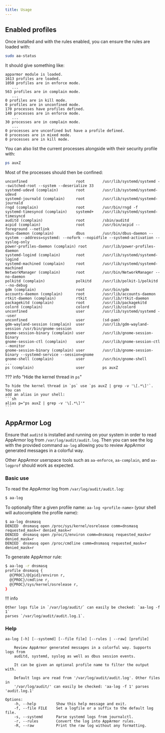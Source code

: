 ```yaml
---
title: Usage
---
```


## Enabled profiles

Once installed and with the rules enabled, you can ensure the rules are loaded with:
```sh
sudo aa-status
```

It should give something like:
```
apparmor module is loaded.
1613 profiles are loaded.
1050 profiles are in enforce mode.
   ...
563 profiles are in complain mode.
   ...
0 profiles are in kill mode.
0 profiles are in unconfined mode.
170 processes have profiles defined.
140 processes are in enforce mode.
   ...
30 processes are in complain mode.
   ...
0 processes are unconfined but have a profile defined.
0 processes are in mixed mode.
0 processes are in kill mode.
```

You can also list the current processes alongside with their security profile with:
```sh
ps auxZ
```

Most of the processes should then be confined:
```
unconfined                      root        /usr/lib/systemd/systemd --switched-root --system --deserialize 33
systemd-udevd (complain)        root        /usr/lib/systemd/systemd-udevd
systemd-journald (complain)     root        /usr/lib/systemd/systemd-journald
rngd (complain)                 root        /usr/bin/rngd -f
systemd-timesyncd (complain)    systemd+    /usr/lib/systemd/systemd-timesyncd
auditd (complain)               root        /sbin/auditd
acpid (complain)                root        /usr/bin/acpid --foreground --netlink
dbus-daemon (complain)          dbus        /usr/bin/dbus-daemon --system --address=systemd: --nofork --nopidfile --systemd-activation --syslog-only
power-profiles-daemon (complain) root       /usr/lib/power-profiles-daemon
systemd-logind (complain)       root        /usr/lib/systemd/systemd-logind
systemd-machined (complain)     root        /usr/lib/systemd/systemd-machined
NetworkManager (complain)       root        /usr/bin/NetworkManager --no-daemon
polkitd (complain)              polkitd     /usr/lib/polkit-1/polkitd --no-debug
gdm (complain)                  root        /usr/bin/gdm
accounts-daemon (complain)      root        /usr/lib/accounts-daemon
rtkit-daemon (complain)         rtkit       /usr/lib/rtkit-daemon
packagekitd (complain)          root        /usr/lib/packagekitd
colord (complain)               colord      /usr/lib/colord
unconfined                      user        /usr/lib/systemd/systemd --user
unconfined                      user        (sd-pam)
gdm-wayland-session (complain)  user        /usr/lib/gdm-wayland-session /usr/bin/gnome-session
gnome-session-binary (complain) user        /usr/lib/gnome-session-binary
gnome-session-ctl (complain)    user        /usr/lib/gnome-session-ctl --monitor
gnome-session-binary (complain) user        /usr/lib/gnome-session-binary --systemd-service --session=gnome
gnome-shell (complain)          user        /usr/bin/gnome-shell
...
ps (complain)                   user        ps auxZ
```

??? info "Hide the kernel thread in `ps`"

    To hide the kernel thread in `ps` use `ps auxZ | grep -v '\[.*\]'`. You can
    add an alias in your shell:
    ```sh
    alias p="ps auxZ | grep -v '\[.*\]'"
    ```


## AppArmor Log

Ensure that `auditd` is installed and running on your system in order to read AppArmor log from `/var/log/audit/audit.log`. Then you can see the log with the provided command `aa-log` allowing you to review AppArmor generated messages in
a colorful way.

Other AppArmor userspace tools such as `aa-enforce`, `aa-complain`, and `aa-logprof` should work as expected.


### Basic use

To read the AppArmor log from `/var/log/audit/audit.log`:
```sh
$ aa-log
```

To optionally filter a given profile name: `aa-log <profile-name>` (your shell will autocomplete the profile name):
```
$ aa-log dnsmasq
DENIED  dnsmasq open /proc/sys/kernel/osrelease comm=dnsmasq requested_mask=r denied_mask=r
DENIED  dnsmasq open /proc/1/environ comm=dnsmasq requested_mask=r denied_mask=r
DENIED  dnsmasq open /proc/cmdline comm=dnsmasq requested_mask=r denied_mask=r
```

To generate AppArmor rule:
```sh
$ aa-log -r dnsmasq
profile dnsmasq {
  @{PROC}/@{pid}/environ r,
  @{PROC}/cmdline r,
  @{PROC}/sys/kernel/osrelease r,
}
```

!!! info

    Other logs file in `/var/log/audit/` can easily be checked: `aa-log -f 1`
    parses `/var/log/audit/audit.log.1`.


### Help

```
aa-log [-h] [--systemd] [--file file] [--rules | --raw] [profile]

    Review AppArmor generated messages in a colorful way. Supports logs from
    auditd, systemd, syslog as well as dbus session events.

    It can be given an optional profile name to filter the output with.

    Default logs are read from '/var/log/audit/audit.log'. Other files in 
    '/var/log/audit/' can easily be checked: 'aa-log -f 1' parses 'audit.log.1' 

Options:
    -h, --help         Show this help message and exit.
    -f, --file FILE    Set a logfile or a suffix to the default log file.
    -s, --systemd      Parse systemd logs from journalctl.
    -r, --rules        Convert the log into AppArmor rules.
    -R, --raw          Print the raw log without any formatting.
```
